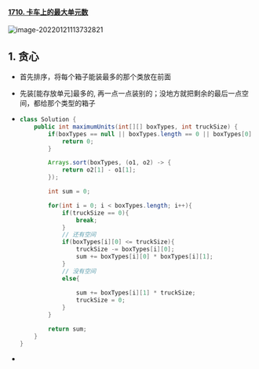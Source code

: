 #### [1710. 卡车上的最大单元数](https://leetcode-cn.com/problems/maximum-units-on-a-truck/)

![image-20220121113732821](https://raw.githubusercontent.com/TWDH/Leetcode-From-Zero/pictures/img/image-20220121113732821.png)

## 1. 贪心

- 首先排序，将每个箱子能装最多的那个类放在前面

- 先装[能存放单元]最多的, 再一点一点装别的；没地方就把剩余的最后一点空间，都给那个类型的箱子

- ```java
  class Solution {
      public int maximumUnits(int[][] boxTypes, int truckSize) {
          if(boxTypes == null || boxTypes.length == 0 || boxTypes[0] == null || boxTypes[0].length == 0){
              return 0;
          }
  
          Arrays.sort(boxTypes, (o1, o2) -> {
              return o2[1] - o1[1];
          });
  
          int sum = 0;
  
          for(int i = 0; i < boxTypes.length; i++){
              if(truckSize == 0){
                  break;
              }
              // 还有空间
              if(boxTypes[i][0] <= truckSize){
                  truckSize -= boxTypes[i][0];
                  sum += boxTypes[i][0] * boxTypes[i][1];
              }
              // 没有空间
              else{
                  
                  sum += boxTypes[i][1] * truckSize;
                  truckSize = 0;
              }
          }
  
          return sum;
      }
  }
  ```

- 